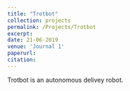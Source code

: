 ```yaml
---
title: "Trotbot"
collection: projects
permalink: /Projects/Trotbot
excerpt: 
date: 21-06-2019
venue: 'Journal 1'
paperurl: 
citation: 
---
```


Trotbot is an autonomous delivey robot.